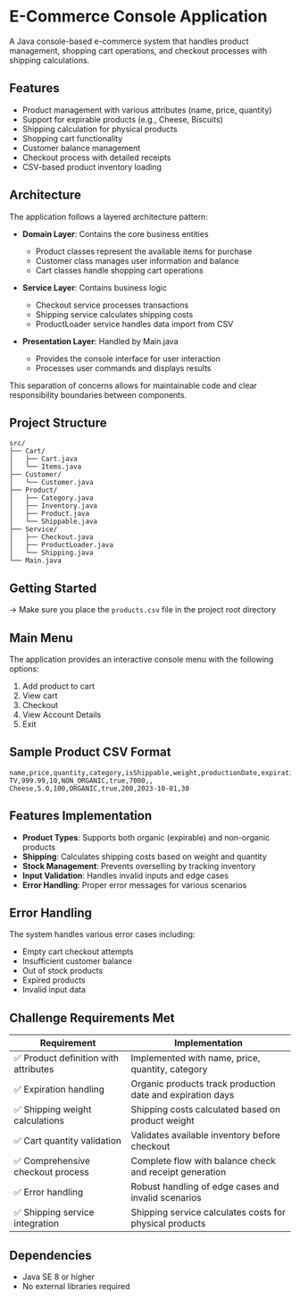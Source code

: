 # E-Commerce Console Application

A Java console-based e-commerce system that handles product management, shopping cart operations, and checkout processes with shipping calculations.

## Features

- Product management with various attributes (name, price, quantity)
- Support for expirable products (e.g., Cheese, Biscuits)
- Shipping calculation for physical products
- Shopping cart functionality
- Customer balance management
- Checkout process with detailed receipts
- CSV-based product inventory loading

## Architecture

The application follows a layered architecture pattern:

- **Domain Layer**: Contains the core business entities
    - Product classes represent the available items for purchase
    - Customer class manages user information and balance
    - Cart classes handle shopping cart operations

- **Service Layer**: Contains business logic
    - Checkout service processes transactions
    - Shipping service calculates shipping costs
    - ProductLoader service handles data import from CSV

- **Presentation Layer**: Handled by Main.java
    - Provides the console interface for user interaction
    - Processes user commands and displays results

This separation of concerns allows for maintainable code and clear responsibility boundaries between components.

## Project Structure

```
src/
├── Cart/
│   ├── Cart.java
│   └── Items.java
├── Customer/
│   └── Customer.java
├── Product/
│   ├── Category.java
│   ├── Inventory.java
│   ├── Product.java
│   └── Shippable.java
├── Service/
│   ├── Checkout.java
│   ├── ProductLoader.java
│   └── Shipping.java
└── Main.java
```

## Getting Started


-> Make sure you place the `products.csv` file in the project root directory


## Main Menu

The application provides an interactive console menu with the following options:

1. Add product to cart
2. View cart
3. Checkout
4. View Account Details
5. Exit

## Sample Product CSV Format

```csv
name,price,quantity,category,isShippable,weight,productionDate,expirationDays
TV,999.99,10,NON_ORGANIC,true,7000,,
Cheese,5.0,100,ORGANIC,true,200,2023-10-01,30
```

## Features Implementation

- **Product Types**: Supports both organic (expirable) and non-organic products
- **Shipping**: Calculates shipping costs based on weight and quantity
- **Stock Management**: Prevents overselling by tracking inventory
- **Input Validation**: Handles invalid inputs and edge cases
- **Error Handling**: Proper error messages for various scenarios

## Error Handling

The system handles various error cases including:
- Empty cart checkout attempts
- Insufficient customer balance
- Out of stock products
- Expired products
- Invalid input data

## Challenge Requirements Met

| Requirement | Implementation |
|-------------|----------------|
| ✅ Product definition with attributes | Implemented with name, price, quantity, category |
| ✅ Expiration handling | Organic products track production date and expiration days |
| ✅ Shipping weight calculations | Shipping costs calculated based on product weight |
| ✅ Cart quantity validation | Validates available inventory before checkout |
| ✅ Comprehensive checkout process | Complete flow with balance check and receipt generation |
| ✅ Error handling | Robust handling of edge cases and invalid scenarios |
| ✅ Shipping service integration | Shipping service calculates costs for physical products |

## Dependencies

- Java SE 8 or higher
- No external libraries required
